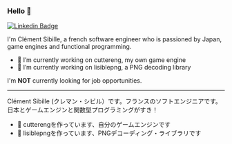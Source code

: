 ### Hello 👋
[![Linkedin Badge](https://img.shields.io/badge/-Lisible-blue?style=flat-square&logo=Linkedin&logoColor=white&link=https://www.linkedin.com/in/lisible/)](https://www.linkedin.com/in/lisible/)

I'm Clément Sibille, a french software engineer who is passioned by Japan, game engines and functional programming.

- 🔭 I’m currently working on cuttereng, my own game engine
- 🔭 I’m currently working on lisiblepng, a PNG decoding library

I'm **NOT** currently looking for job opportunities.

---


Clément Sibille (クレマン・シビル）です。フランスのソフトエンジニアです。
日本とゲームエンジンと関数型プログラミングがすき！

* 🔭 cutterengを作っています、自分のゲームエンジンです
* 🔭 lisiblepngを作っています、PNGデコーディング・ライブラリです



<!--
**Lisible/lisible** is a ✨ _special_ ✨ repository because its `README.md` (this file) appears on your GitHub profile.

Here are some ideas to get you started:

- 🔭 I’m currently working on ...
- 🌱 I’m currently learning ...
- 👯 I’m looking to collaborate on ...
- 🤔 I’m looking for help with ...
- 💬 Ask me about ...
- 📫 How to reach me: ...
- 😄 Pronouns: ...
- ⚡ Fun fact: ...
-->

